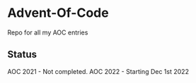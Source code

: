 # Advent-Of-Code
Repo for all my AOC entries

## Status

AOC 2021 - Not completed. 
AOC 2022 - Starting Dec 1st 2022